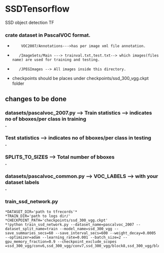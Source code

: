 # SSDTensorflow
SSD object detection TF
### crate dataset in PascalVOC format.
*         VOC2007/Annotations--->has per image xml file annotation.
*        /ImageSets/Main ---> trainval.txt,test.txt--> which images(files name) are used for training and testing.
*        /JPEGImages --> All images inside this directory.
* checkpoints should be places under checkpoints/ssd_300_vgg.ckpt folder 
## changes to be done 
### datasets/pascalvoc_2007.py  --> Train statistics --> indicates no of bboxes/per class in training <br />.
### Test statistics  --> indicates no of bboxes/per class in testing <br />.
### SPLITS_TO_SIZES --> Total number of bboxes <br />.
### datasets/pascalvoc_common.py --> VOC_LABELS --> with your dataset labels <br />.

### train_ssd_network.py
    *DATASET_DIR='path to tfrecords'*
    *TRAIN_DIR='path to logs dir/'
    *CHECKPOINT_PATH='checkpoints/ssd_300_vgg.ckpt'
    *!python train_ssd_network.py --dataset_name=pascalvoc_2007 --dataset_split_name=train --model_name=ssd_300_vgg --save_summaries_secs=60 --save_interval_secs=600 --weight_decay=0.0005 --optimizer=adam --learning_rate=0.001 --batch_size=2 --gpu_memory_fraction=0.9 --checkpoint_exclude_scopes =ssd_300_vgg/conv6,ssd_300_vgg/conv7,ssd_300_vgg/block8,ssd_300_vgg/block9,ssd_300_vgg/block10,ssd_300_vgg/block11,ssd_300_vgg/block4_box,ssd_300_vgg/block7_box,ssd_300_vgg/block8_box,ssd_300_vgg/block9_box,ssd_300_vgg/block10_box,ssd_300_vgg/block11_box

